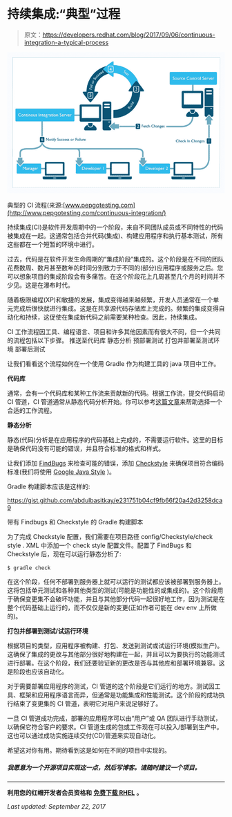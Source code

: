 # 持续集成:“典型”过程

> 原文：<https://developers.redhat.com/blog/2017/09/06/continuous-integration-a-typical-process>

![Typical CI process](img/1cae40979879ff332e03747ce7c2ed5b.png)

典型的 CI 流程(来源:[www.pepgotesting.com](http://www.pepgotesting.com/continuous-integration/)

持续集成(CI)是软件开发周期中的一个阶段，来自不同团队成员或不同特性的代码被集成在一起。这通常包括合并代码(集成)、构建应用程序和执行基本测试，所有这些都在一个短暂的环境中进行。

过去，代码是在软件开发生命周期的“集成阶段”集成的。这个阶段是在不同的团队花费数周、数月甚至数年的时间分别致力于不同的(部分)应用程序或服务之后。您可以想象项目的集成阶段会有多痛苦。在这个阶段花上几周甚至几个月的时间并不少见。这是在瀑布时代。

随着极限编程(XP)和敏捷的发展，集成变得越来越频繁，开发人员通常在一个单元完成后很快就进行集成。这是在共享源代码存储库上完成的。频繁的集成变得自动化和持续，这促使在集成新代码之前需要某种检查。因此，持续集成。

CI 工作流程因工具、编程语言、项目和许多其他因素而有很大不同，但一个共同的流程包括以下步骤。
推送至代码库
静态分析
预部署测试
打包并部署至测试环境
部署后测试

让我们看看这个流程如何在一个使用 Gradle 作为构建工具的 java 项目中工作。

**代码库**

通常，会有一个代码库和某种工作流来贡献新的代码。根据工作流，提交代码启动 CI 管道，CI 管道通常从静态代码分析开始。你可以参考[这篇文章](https://medium.com/flexisaf/git-workflow-for-your-project-3d9dbdc5f8e2)来帮助选择一个合适的工作流程。

**静态分析**

静态(代码)分析是在应用程序的代码基础上完成的，不需要运行软件。这里的目标是确保代码没有可能的错误，并且符合标准的格式和样式。

让我们添加 [FindBugs](http://findbugs.sourceforge.net/) 来检查可能的错误，添加 [Checkstyle](http://checkstyle.sourceforge.net/) 来确保项目符合编码标准(我们将使用 [Google Java Style](https://google.github.io/styleguide/javaguide.html) )。

Gradle 构建脚本应该是这样的:

https://gist.github.com/abdulbasitkay/e231751b04cf9fb66f20a42d3258dca9

带有 Findbugs 和 Checkstyle 的 Gradle 构建脚本

为了完成 Checkstyle 配置，我们需要在项目路径 config/Checkstyle/check style . XML 中添加一个 check style 配置文件。配置了 FindBugs 和 Checkstyle 后，现在可以运行静态分析了:

```
$ gradle check
```

在这个阶段，任何不部署到服务器上就可以运行的测试都应该被部署到服务器上。这将包括单元测试和各种其他类型的测试(可能是功能性的或集成的)。这个阶段用于确保变更集不会破坏功能，并且与其他部分代码一起很好地工作，因为测试是在整个代码基础上运行的，而不仅仅是新的变更(正如作者可能在 dev env 上所做的)。

**打包并部署到测试/试运行环境**

根据项目的类型，应用程序被构建、打包、发送到测试或试运行环境(模拟生产)。这确保了集成的更改与其他部分很好地构建在一起，并且可以为要执行的功能测试进行部署。在这个阶段，我们还要验证新的更改是否与其他库和部署环境兼容。这是阶段也应该自动化。

对于需要部署应用程序的测试，CI 管道的这个阶段是它们运行的地方。测试因工具、框架和应用程序语言而异，但通常是功能集成和性能测试。这个阶段的成功执行结束了变更集的 CI 管道，表明它对用户来说足够好了。

一旦 CI 管道成功完成，部署的应用程序可以由“用户”或 QA 团队进行手动测试，以确保它符合客户的要求。CI 管道生成的包或工件现在可以投入/部署到生产中。这也可以通过成功实施连续交付(CD)管道来实现自动化。

希望这对你有用。期待看到这是如何在不同的项目中实现的。

##### 我愿意为一个开源项目实现这一点，然后写博客。请随时建议一个项目。

* * *

**利用您的红帽开发者会员资格和** [**免费下载 RHEL**](http://developers.redhat.com/products/rhel/download/) **。**

*Last updated: September 22, 2017*